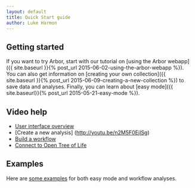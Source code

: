 ```yaml
---
layout: default
title: Quick Start guide
author: Luke Harmon
---
```


## Getting started

If you want to try Arbor, start with our tutorial on [using the Arbor webapp]({{ site.baseurl }}{% post_url 2015-06-02-using-the-arbor-webapp %}). You can also get information on [creating your own collection]({{ site.baseurl }}{% post_url 2015-06-09-creating-a-new-collection %}) to save data and analyses. Finally, you can learn about [easy mode]({{ site.baseurl}}{% post_url 2015-05-21-easy-mode %}).

## Video help

- [User interface overview](http://youtu.be/wnHMem4F9i4)
- [Create a new analysis]  (http://youtu.be/n2M5F0EjISg)
- [Build a workflow](http://youtu.be/HImUo94BLn8)
- [Connect to Open Tree of Life](http://youtu.be/Kba7TQgs7oY)

## Examples

Here are <a href="https://github.com/lukejharmon/traitathon/wiki">some examples</a> for both easy mode and workflow analyses.
